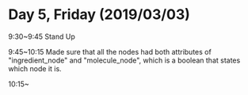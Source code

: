 # Day 5, Friday (2019/03/03)

9:30~9:45 Stand Up

9:45~10:15 Made sure that all the nodes had both attributes of "ingredient_node" and "molecule_node", which is a boolean that states which node it is. 

10:15~